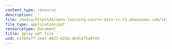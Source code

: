 ```yaml
---
content_type: resource
description: ''
file: /media/https%3A/open-learning-course-data-rc.s3.amazonaws.com/18-01sc-single-variable-calculus-fall-2010/e1f03a7f2ee2d823d25ddb45475a9741_19x213y_uk4.pdf
file_type: application/pdf
resourcetype: Document
title: 3play pdf file
uid: e1f03a7f-2ee2-d823-d25d-db45475a9741
---
```

